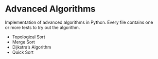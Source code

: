 # Advanced Algorithms 
Implementation of advanced algorithms in Python. Every file contains one or more tests to try out the algorithm.
- Topological Sort
- Merge Sort
- Dijkstra’s Algorithm
- Quick Sort
